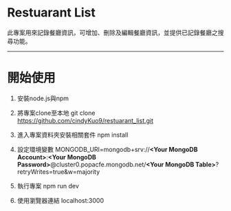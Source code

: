 # Restuarant List
此專案用來記錄餐廳資訊，可增加、刪除及編輯餐廳資訊，並提供已記錄餐廳之搜尋功能。


----
# 開始使用

1. 安裝node.js與npm

2. 將專案clone至本地
   git clone https://github.com/cindyKuo9/restuarant_list.git
   
3. 進入專案資料夾安裝相關套件 npm install
4. 設定環境變數 MONGODB_URI=mongodb+srv://**\<Your MongoDB Account\>**:**\<Your MongoDB Password\>**@cluster0.popacfe.mongodb.net/**\<Your MongoDB Table\>**?retryWrites=true&w=majority
5. 執行專案 npm run dev
6. 使用瀏覽器連結 localhost:3000
